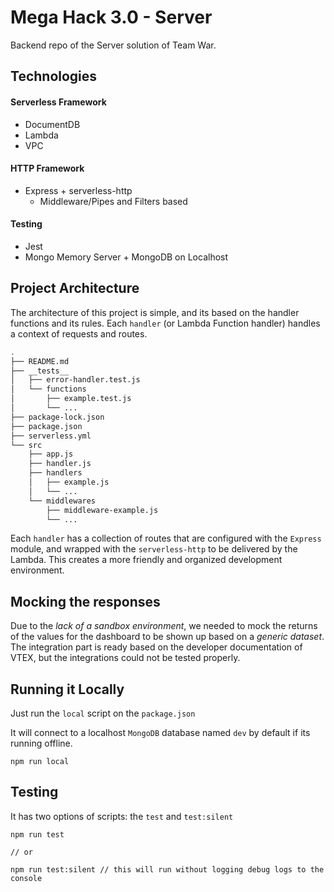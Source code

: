 # Mega Hack 3.0 - Server

Backend repo of the Server solution of Team War.

## Technologies

#### Serverless Framework

- DocumentDB
- Lambda
- VPC

#### HTTP Framework

- Express + serverless-http
  - Middleware/Pipes and Filters based

#### Testing

- Jest
- Mongo Memory Server + MongoDB on Localhost

## Project Architecture

The architecture of this project is simple, and its based on the handler functions and its rules. Each `handler` (or Lambda Function handler) handles a context of requests and routes.

```Bash
.
├── README.md
├── __tests__
│   ├── error-handler.test.js
│   └── functions
│       ├── example.test.js
│       └── ...
├── package-lock.json
├── package.json
├── serverless.yml
└── src
    ├── app.js
    ├── handler.js
    ├── handlers
    │   ├── example.js
    │   └── ...
    └── middlewares
        ├── middleware-example.js
        └── ...
```

Each `handler` has a collection of routes that are configured with the `Express` module, and wrapped with the `serverless-http` to be delivered by the Lambda. This creates a more friendly and organized development environment.

## Mocking the responses

Due to the _lack of a sandbox environment_, we needed to mock the returns of the values for the dashboard to be shown up based on a _generic dataset_. The integration part is ready based on the developer documentation of VTEX, but the integrations could not be tested properly.

## Running it Locally

Just run the `local` script on the `package.json`

It will connect to a localhost `MongoDB` database named `dev` by default if its running offline.

```
npm run local
```

## Testing

It has two options of scripts: the `test` and `test:silent`

```
npm run test

// or

npm run test:silent // this will run without logging debug logs to the console
```
